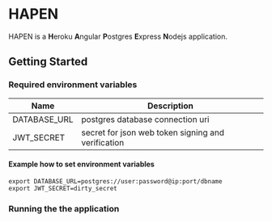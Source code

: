 # HAPEN

HAPEN is a <b>H</b>eroku <b>A</b>ngular <b>P</b>ostgres <b>E</b>xpress <b>N</b>odejs application.

## Getting Started

### Required environment variables

| Name         | Description                                        |
| ------------ | -------------------------------------------------- |
| DATABASE_URL | postgres database connection uri                   |
| JWT_SECRET   | secret for json web token signing and verification |


#### Example how to set environment variables
```
export DATABASE_URL=postgres://user:password@ip:port/dbname
export JWT_SECRET=dirty_secret
```

### Running the the application

